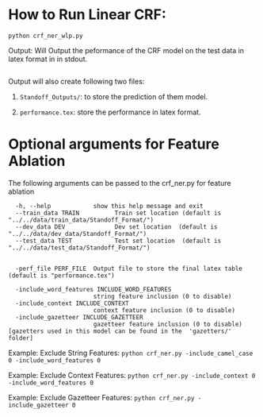 How to Run Linear CRF:
======


```
python crf_ner_wlp.py

```
Output: Will Output the peformance of the CRF model on the test data in latex format in in stdout.

```

```

Output will also create following two files:

1) `Standoff_Outputs/`: to store the prediction of them model.

2) `performance.tex`: store the performance in latex format.


Optional arguments for Feature Ablation
======

The following arguments can be passed to the crf_ner.py for feature ablation
```
  -h, --help            show this help message and exit
  --train_data TRAIN          Train set location (default is "../../data/train_data/Standoff_Format/")
  --dev_data DEV              Dev set location  (default is "../../data/dev_data/Standoff_Format/")
  --test_data TEST            Test set location  (default is "../../data/test_data/Standoff_Format/")

  
  -perf_file PERF_FILE  Output file to store the final latex table (default is "performance.tex")
  
  -include_word_features INCLUDE_WORD_FEATURES
                        string feature inclusion (0 to disable)
  -include_context INCLUDE_CONTEXT
                        context feature inclusion (0 to disable)
  -include_gazetteer INCLUDE_GAZETTEER
                        gazetteer feature inclusion (0 to disable) [gazetters used in this model can be found in the  'gazetters/' folder]
```

Example: Exclude String Features:  `python crf_ner.py -include_camel_case 0 -include_word_features 0`

Example: Exclude Context Features:  `python crf_ner.py -include_context 0 -include_word_features 0`


Example: Exclude Gazetteer Features:  `python crf_ner.py -include_gazetteer 0`





